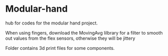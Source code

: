 # Modular-hand
hub for codes for the modular hand project. 

When using fingers, download the MovingAvg lilbrary for a filter to smooth out values from the flex sensors, otherwise they will be jittery

Folder contains 3d print files for some components.
